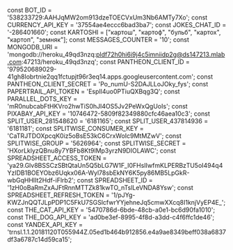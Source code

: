 const BOT_ID = '538233729:AAHJqMW2om913dzeTOECVxUm3Nb6AMTy7Xo';
const CURRENCY_API_KEY = '37554ae4eccc6bad3ba7';
const JOKES_CHAT_ID = '-286401660';
const KARTOSHI = ["картош", "картоф", "бульб", "картох", "картоп", "земняк"];
const MESSAGES_COUNTER  = '10';
const MONGODB_URI = 'mongodb://heroku_49qd3nzq:pldf72h0hi6i9j4c5imniidp2g@ds147213.mlab.com:47213/heroku_49qd3nzq';
const PANTHEON_CLIENT_ID = '979520689029-41gh8lobrtnie2qq1fctupjt96r3eq14.apps.googleusercontent.com';
const PANTHEON_CLIENT_SECRET = 'Po_numU-S2DAJLLoJOky_fys';
const PAPERTRAIL_API_TOKEN = 'EspIl4uo0PTiuQXBqg3Q';
const PARALLEL_DOTS_KEY = 'mR0nubcabFtHKVro2hwTiS0hJl4OS5Jv2PeWxQgUoIs';
const PIXABAY_API_KEY = '10746472-5809f82349880cfc46aea10c3';
const SPLIT_USER_281548620  = '6181165';
const SPLIT_USER_437814936  = '6181181';
const SPLITWISE_CONSUMER_KEY = 'CaTRJTDOXpcqK0iz5oBsE53kC6CrxWoIc9MtMZwV';
const SPLITWISE_GROUP = '5626964';
const SPLITWISE_SECRET = 'HXorLklyzQBnu8y7YBFb8Kt9lMp3yrzN9DIOLAWC';
const SPREADSHEET_ACCESS_TOKEN = 'ya29.Glv8BSSCzSBtQtaUn5Q5bLG7W1F_I0FHsIIwfmKLPERBzTU5oI494q4YzIDB1BOEYObz6Uqkx06A-Wyl78sbEkNY6K5py86MB5LpGkR-wbGqHHlIt2Hdf-iFlrb2';
const SPREADSHEET_ID = '1zH0oBaRmZxAJFtRnnMTTZk81kwTO_nTslLeVNDA8Ysw';
const SPREADSHEET_REFRESH_TOKEN = '1/pJYg-KWZJnQQTJLpPDP1C5FkU7SGSlcfwrYYjehneJq5cmwXXcq8I1knjVyEP4E_';
const THE_CAT_API_KEY = '5470786d-6bde-48cb-a0e1-bc6d90fa1010';
const THE_DOG_API_KEY = 'ad0be3ef-8995-4f8d-a3dd-c4f6ffc1de46';
const YANDEX_API_KEY = 'trnsl.1.1.20181120T055944Z.05ed1b464b912856.e4a9ae8349beff038a6837df3a6787c14d59ca15';
